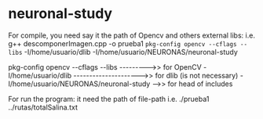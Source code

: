 # neuronal-study
For compile, you need say it the path of Opencv and others external libs:
 i.e. g++ descomponerImagen.cpp -o prueba1 `pkg-config opencv --cflags --libs` -I/home/usuario/dlib -I/home/usuario/NEURONAS/neuronal-study

 pkg-config opencv --cflags --libs --------->> for OpenCV
 -I/home/usuario/dlib  --------------------->> for dlib (is not necessary)
 -I/home/usuario/NEURONAS/neuronal-study  -->> for head of includes


For run the program:
 it need the path of file-path
 i.e. ./prueba1 ../rutas/totalSalina.txt